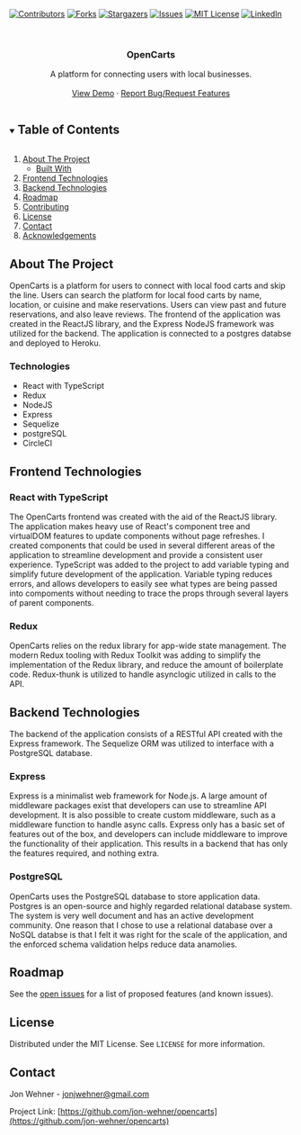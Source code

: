 <!--
*** Thanks for checking out the Best-README-Template. If you have a suggestion
*** that would make this better, please fork the repo and create a pull request
*** or simply open an issue with the tag "enhancement".
*** Thanks again! Now go create something AMAZING! :D
***
***
***
*** To avoid retyping too much info. Do a search and replace for the following:
*** jon-wehner, opencarts, twitter_handle, jonjwehner@gmail.com, OpenCarts, project_description
-->

<!-- PROJECT SHIELDS -->
<!--
*** I'm using markdown "reference style" links for readability.
*** Reference links are enclosed in brackets [ ] instead of parentheses ( ).
*** See the bottom of this document for the declaration of the reference variables
*** for contributors-url, forks-url, etc. This is an optional, concise syntax you may use.
*** https://www.markdownguide.org/basic-syntax/#reference-style-links
-->

[![Contributors][contributors-shield]][contributors-url]
[![Forks][forks-shield]][forks-url]
[![Stargazers][stars-shield]][stars-url]
[![Issues][issues-shield]][issues-url]
[![MIT License][license-shield]][license-url]
[![LinkedIn][linkedin-shield]][linkedin-url]

<!-- PROJECT LOGO -->
<br />
<p align="center">
  <!-- <a href="https://github.com/jon-wehner/opencarts">
    <img src="images/logo.png" alt="Logo" width="80" height="80">
  </a> -->

  <h3 align="center">OpenCarts</h3>

  <p align="center">
    A platform for connecting users with local businesses. 
    <br />    
    <br />
    <a href="https://opencarts.herokuapp.com/">View Demo</a>
    ·
    <a href="https://github.com/jon-wehner/opencarts/issues">Report Bug/Request Features</a>    
  </p>
</p>

<!-- TABLE OF CONTENTS -->
<details open="open">
  <summary><h2 style="display: inline-block">Table of Contents</h2></summary>
  <ol>
    <li>
      <a href="#about-the-project">About The Project</a>
      <ul>
        <li><a href="#technologies">Built With</a></li>
      </ul>
    </li>
    <li>
      <a href="#frontend-technologies">Frontend Technologies</a>    
    </li>
    <li><a href="#Backend-technologies">Backend Technologies</a></li>
    <li><a href="#roadmap">Roadmap</a></li>
    <li><a href="#contributing">Contributing</a></li>
    <li><a href="#license">License</a></li>
    <li><a href="#contact">Contact</a></li>
    <li><a href="#acknowledgements">Acknowledgements</a></li>
  </ol>
</details>

<!-- ABOUT THE PROJECT -->

## About The Project
OpenCarts is a platform for users to connect with local food carts and skip the line. Users can search the platform for local food carts by name, location, or cuisine and make reservations. Users can view past and future reservations, and also leave reviews. The frontend of the application was created in the ReactJS library, and the Express NodeJS framework was utilized for the backend. The application is connected to a postgres databse and deployed to Heroku.

### Technologies
- React with TypeScript
- Redux
- NodeJS
- Express
- Sequelize
- postgreSQL
- CircleCI


## Frontend Technologies
### React with TypeScript
The OpenCarts frontend was created with the aid of the ReactJS library. The application makes heavy use of React's component tree and virtualDOM features to update components without page refreshes. I created components that could be used in several different areas of the application to streamline development and provide a consistent user experience. TypeScript was added to the project to add variable typing and simplify future development of the application. Variable typing reduces errors, and allows developers to easily see what types are being passed into compoments without needing to trace the props through several layers of parent components. 
### Redux 
OpenCarts relies on the redux library for app-wide state management. The modern Redux tooling with Redux Toolkit was adding to simplify the implementation of the Redux library, and reduce the amount of boilerplate code. Redux-thunk is utilized to handle asynclogic utilized in calls to the API.

## Backend Technologies
The backend of the application consists of a RESTful API created with the Express framework. The Sequelize ORM was utilized to interface with a PostgreSQL database. 
### Express
Express is a minimalist web framework for Node.js. A large amount of middleware packages exist that developers can use to streamline API development. It is also possible to create custom middleware, such as a middleware function to handle async calls. Express only has a basic set of features out of the box, and developers can include middleware to improve the functionality of their application. This results in a backend that has only the features required, and nothing extra. 
### PostgreSQL
OpenCarts uses the PostgreSQL database to store application data. Postgres is an open-source and highly regarded relational database system. The system is very well document and has an active development community. One reason that I chose to use a relational database over a NoSQL databse is that I felt it was right for the scale of the application, and the enforced schema validation helps reduce data anamolies.
## Roadmap

See the [open issues](https://github.com/jon-wehner/opencarts/issues) for a list of proposed features (and known issues).


<!-- LICENSE -->

## License

Distributed under the MIT License. See `LICENSE` for more information.

<!-- CONTACT -->

## Contact

Jon Wehner - jonjwehner@gmail.com

Project Link: [https://github.com/jon-wehner/opencarts](https://github.com/jon-wehner/opencarts)

<!-- ACKNOWLEDGEMENTS -->

<!-- MARKDOWN LINKS & IMAGES -->
<!-- https://www.markdownguide.org/basic-syntax/#reference-style-links -->

[contributors-shield]: https://img.shields.io/github/contributors/jon-wehner/opencarts.svg?style=for-the-badge
[contributors-url]: https://github.com/jon-wehner/opencarts/graphs/contributors
[forks-shield]: https://img.shields.io/github/forks/jon-wehner/opencarts.svg?style=for-the-badge
[forks-url]: https://github.com/jon-wehner/opencarts/network/members
[stars-shield]: https://img.shields.io/github/stars/jon-wehner/opencarts.svg?style=for-the-badge
[stars-url]: https://github.com/jon-wehner/opencarts/stargazers
[issues-shield]: https://img.shields.io/github/issues/jon-wehner/opencarts.svg?style=for-the-badge
[issues-url]: https://github.com/jon-wehner/opencarts/issues
[license-shield]: https://img.shields.io/github/license/jon-wehner/opencarts.svg?style=for-the-badge
[license-url]: https://github.com/jon-wehner/opencarts/blob/master/LICENSE
[linkedin-shield]: https://img.shields.io/badge/-LinkedIn-black.svg?style=for-the-badge&logo=linkedin&colorB=555
[linkedin-url]: https://linkedin.com/in/jonathan-wehner

